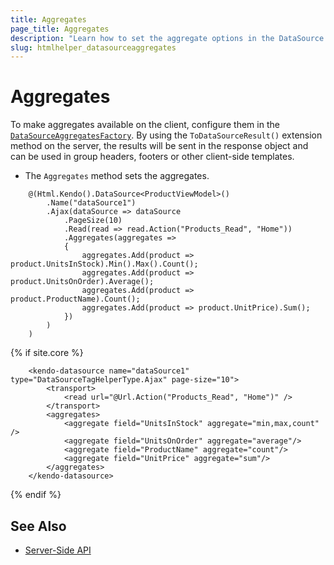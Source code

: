 ```yaml
---
title: Aggregates
page_title: Aggregates
description: "Learn how to set the aggregate options in the DataSource component for {{ site.framework }}."
slug: htmlhelper_datasourceaggregates
---
```


# Aggregates

To make aggregates available on the client, configure them in the [`DataSourceAggregatesFactory`](/api/Kendo.Mvc.UI.Fluent/DataSourceAggregatesFactory). By using the `ToDataSourceResult()` extension method on the server, the results will be sent in the response object and can be used in group headers, footers or other client-side templates.

* The `Aggregates` method sets the aggregates.

```HtmlHelper
    @(Html.Kendo().DataSource<ProductViewModel>()
        .Name("dataSource1")
        .Ajax(dataSource => dataSource
            .PageSize(10)
            .Read(read => read.Action("Products_Read", "Home"))
            .Aggregates(aggregates =>
            {
                aggregates.Add(product => product.UnitsInStock).Min().Max().Count();
                aggregates.Add(product => product.UnitsOnOrder).Average();
                aggregates.Add(product => product.ProductName).Count();
                aggregates.Add(product => product.UnitPrice).Sum();
            })
        )
    )
```
{% if site.core %}
```TagHelper
    <kendo-datasource name="dataSource1" type="DataSourceTagHelperType.Ajax" page-size="10">
        <transport>
            <read url="@Url.Action("Products_Read", "Home")" />
        </transport>
        <aggregates>
            <aggregate field="UnitsInStock" aggregate="min,max,count" />
            <aggregate field="UnitsOnOrder" aggregate="average"/>
            <aggregate field="ProductName" aggregate="count"/>
            <aggregate field="UnitPrice" aggregate="sum"/>
        </aggregates>
    </kendo-datasource>
```
{% endif %}

## See Also

* [Server-Side API](/api/datasource)

